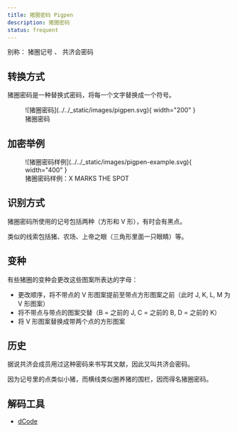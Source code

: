 ```yaml
---
title: 猪圈密码 Pigpen
description: 猪圈密码
status: frequent
---
```


别称： 猪圈记号 、 共济会密码

## 转换方式

猪圈密码是一种替换式密码，将每一个文字替换成一个符号。

<figure markdown>
  ![猪圈密码](../../_static/images/pigpen.svg){ width="200" }
  <figcaption>猪圈密码</figcaption>
</figure>

## 加密举例

<figure markdown>
  ![猪圈密码样例](../../_static/images/pigpen-example.svg){ width="400" }
  <figcaption>猪圈密码样例：X MARKS THE SPOT</figcaption>
</figure>

## 识别方式

猪圈密码所使用的记号包括两种（方形和 V 形），有时会有黑点。

类似的线索包括猪、农场、上帝之眼（三角形里面一只眼睛）等。

## 变种

有些猪圈的变种会更改这些图案所表达的字母：

- 更改顺序，将不带点的 V 形图案提前至带点方形图案之前（此时 J, K, L, M 为 V 形图案）
- 将不带点与带点的图案交替（B = 之前的 J, C = 之前的 B, D = 之前的 K）
- 将 V 形图案替换成带两个点的方形图案

## 历史

据说共济会成员用过这种密码来书写其文献，因此又叫共济会密码。

因为记号里的点类似小猪，而横线类似圈养猪的围栏，因而得名猪圈密码。

## 解码工具

- [dCode](https://www.dcode.fr/pigpen-cipher)
